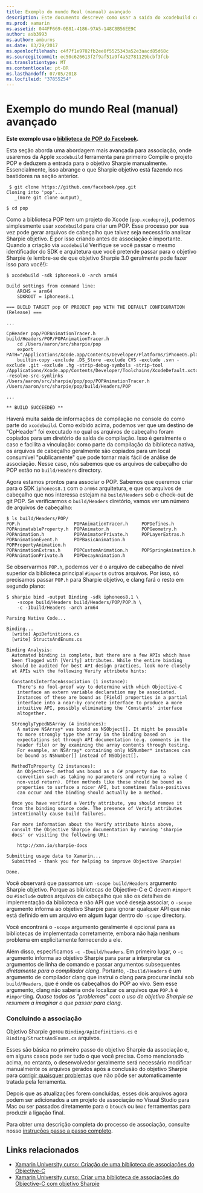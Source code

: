 ```yaml
---
title: Exemplo do mundo Real (manual) avançado
description: Este documento descreve como usar a saída do xcodebuild como entrada para o objetivo Sharpie, que fornece informações sobre o que o objetivo Sharpie faz nos bastidores.
ms.prod: xamarin
ms.assetid: 044FF669-0B81-4186-97A5-148C8B56EE9C
author: asb3993
ms.author: amburns
ms.date: 03/29/2017
ms.openlocfilehash: c4f7f1e9702fb2ee0f5525343a52e3aacd85d68c
ms.sourcegitcommit: ec50c626613f2f9af51a9f4a52781129bcbf3fcb
ms.translationtype: MT
ms.contentlocale: pt-BR
ms.lasthandoff: 07/05/2018
ms.locfileid: "37855254"
---
```

# <a name="advanced-manual-real-world-example"></a>Exemplo do mundo Real (manual) avançado

**Este exemplo usa o [biblioteca de POP do Facebook](https://github.com/facebook/pop).**

Esta seção aborda uma abordagem mais avançada para associação, onde usaremos da Apple `xcodebuild` ferramenta para primeiro Compile o projeto POP e deduzem a entrada para o objetivo Sharpie manualmente. Essencialmente, isso abrange o que Sharpie objetivo está fazendo nos bastidores na seção anterior.

```
 $ git clone https://github.com/facebook/pop.git
Cloning into 'pop'...
   _(more git clone output)_

$ cd pop
```

Como a biblioteca POP tem um projeto do Xcode (`pop.xcodeproj`), podemos simplesmente usar `xcodebuild` para criar um POP. Esse processo por sua vez pode gerar arquivos de cabeçalho que talvez seja necessário analisar Sharpie objetivo. É por isso criando antes de associação é importante. Quando a criação via `xcodebuild` Verifique se você passar o mesmo identificador do SDK e arquitetura que você pretende passar para o objetivo Sharpie (e lembre-se de que objetivo Sharpie 3.0 geralmente pode fazer isso para você!):

```
$ xcodebuild -sdk iphoneos9.0 -arch arm64

Build settings from command line:
    ARCHS = arm64
    SDKROOT = iphoneos8.1
 
=== BUILD TARGET pop OF PROJECT pop WITH THE DEFAULT CONFIGURATION (Release) ===
 
...
 
CpHeader pop/POPAnimationTracer.h build/Headers/POP/POPAnimationTracer.h
    cd /Users/aaron/src/sharpie/pop
    export PATH="/Applications/Xcode.app/Contents/Developer/Platforms/iPhoneOS.platform/Developer/usr/bin:/Applications/Xcode.app/Contents/Developer/usr/bin:/Users/aaron/bin::/usr/local/bin:/usr/bin:/bin:/usr/sbin:/sbin:/opt/X11/bin:/usr/local/git/bin:/Users/aaron/.rvm/bin"
    builtin-copy -exclude .DS_Store -exclude CVS -exclude .svn -exclude .git -exclude .hg -strip-debug-symbols -strip-tool /Applications/Xcode.app/Contents/Developer/Toolchains/XcodeDefault.xctoolchain/usr/bin/strip -resolve-src-symlinks /Users/aaron/src/sharpie/pop/pop/POPAnimationTracer.h /Users/aaron/src/sharpie/pop/build/Headers/POP
 
...
 
** BUILD SUCCEEDED **
```

Haverá muita saída de informações de compilação no console do como parte do `xcodebuild`. Como exibido acima, podemos ver que um destino de "CpHeader" foi executado no qual os arquivos de cabeçalho foram copiados para um diretório de saída de compilação. Isso é geralmente o caso e facilita a vinculação: como parte da compilação da biblioteca nativa, os arquivos de cabeçalho geralmente são copiados para um local consumível "publicamente" que pode tornar mais fácil de análise de associação. Nesse caso, nós sabemos que os arquivos de cabeçalho do POP estão no `build/Headers` directory.

Agora estamos prontos para associar o POP. Sabemos que queremos criar para o SDK `iphoneos8.1` com o `arm64` arquitetura, e que os arquivos de cabeçalho que nos interessa estejam na `build/Headers` sob o check-out de git POP. Se verificarmos o `build/Headers` diretório, vamos ver um número de arquivos de cabeçalho:

```
$ ls build/Headers/POP/
POP.h                    POPAnimationTracer.h     POPDefines.h
POPAnimatableProperty.h  POPAnimator.h            POPGeometry.h
POPAnimation.h           POPAnimatorPrivate.h     POPLayerExtras.h
POPAnimationEvent.h      POPBasicAnimation.h      POPPropertyAnimation.h
POPAnimationExtras.h     POPCustomAnimation.h     POPSpringAnimation.h
POPAnimationPrivate.h    POPDecayAnimation.h
```

Se observarmos `POP.h`, podemos ver é o arquivo de cabeçalho de nível superior da biblioteca principal `#import`s outros arquivos. Por isso, só precisamos passar `POP.h` para Sharpie objetivo, e clang fará o resto em segundo plano:

```
$ sharpie bind -output Binding -sdk iphoneos8.1 \
    -scope build/Headers build/Headers/POP/POP.h \
    -c -Ibuild/Headers -arch arm64

Parsing Native Code...

Binding...
  [write] ApiDefinitions.cs
  [write] StructsAndEnums.cs

Binding Analysis:
  Automated binding is complete, but there are a few APIs which have
  been flagged with [Verify] attributes. While the entire binding
  should be audited for best API design practices, look more closely
  at APIs with the following Verify attribute hints:

  ConstantsInterfaceAssociation (1 instance):
    There's no fool-proof way to determine with which Objective-C
    interface an extern variable declaration may be associated.
    Instances of these are bound as [Field] properties in a partial
    interface into a near-by concrete interface to produce a more
    intuitive API, possibly eliminating the 'Constants' interface
    altogether.

  StronglyTypedNSArray (4 instances):
    A native NSArray* was bound as NSObject[]. It might be possible
    to more strongly type the array in the binding based on
    expectations set through API documentation (e.g. comments in the
    header file) or by examining the array contents through testing.
    For example, an NSArray* containing only NSNumber* instances can
    be bound as NSNumber[] instead of NSObject[].

  MethodToProperty (2 instances):
    An Objective-C method was bound as a C# property due to
    convention such as taking no parameters and returning a value (
    non-void return). Often methods like these should be bound as
    properties to surface a nicer API, but sometimes false-positives
    can occur and the binding should actually be a method.

  Once you have verified a Verify attribute, you should remove it
  from the binding source code. The presence of Verify attributes
  intentionally cause build failures.

  For more information about the Verify attribute hints above,
  consult the Objective Sharpie documentation by running 'sharpie
  docs' or visiting the following URL:

    http://xmn.io/sharpie-docs

Submitting usage data to Xamarin...
  Submitted - thank you for helping to improve Objective Sharpie!

Done.
```

Você observará que passamos um `-scope build/Headers` argumento Sharpie objetivo. Porque as bibliotecas de Objective-C e C devem `#import` ou `#include` outros arquivos de cabeçalho que são os detalhes de implementação da biblioteca e não API que você deseja associar, o `-scope` argumento informa ao objetivo Sharpie para ignorar qualquer API que não está definido em um arquivo em algum lugar dentro do `-scope` directory.

Você encontrará o `-scope` argumento geralmente é opcional para as bibliotecas de implementada corretamente, embora não haja nenhum problema em explicitamente fornecendo a ele.

Além disso, especificamos `-c -Ibuild/headers`. Em primeiro lugar, o `-c` argumento informa ao objetivo Sharpie para parar a interpretar os argumentos de linha de comando e passar argumentos subsequentes _diretamente para o compilador clang_. Portanto, `-Ibuild/Headers` é um argumento de compilador clang que instrui o clang para procurar inclui sob `build/Headers`, que é onde os cabeçalhos do POP ao vivo. Sem esse argumento, clang não saberia onde localizar os arquivos que `POP.h` é `#import`ing. _Quase todos os "problemas" com o uso de objetivo Sharpie se resumem a imaginar o que passar para clang_.

### <a name="completing-the-binding"></a>Concluindo a associação

Objetivo Sharpie gerou `Binding/ApiDefinitions.cs` e `Binding/StructsAndEnums.cs` arquivos.

Esses são básica no primeiro passo do objetivo Sharpie da associação e, em alguns casos pode ser tudo o que você precisa. Como mencionado acima, no entanto, o desenvolvedor geralmente será necessário modificar manualmente os arquivos gerados após a conclusão do objetivo Sharpie para [corrigir quaisquer problemas](~/cross-platform/macios/binding/objective-sharpie/platform/apidefinitions-structsandenums.md) que não pôde ser automaticamente tratada pela ferramenta.

Depois que as atualizações forem concluídas, esses dois arquivos agora podem ser adicionados a um projeto de associação no Visual Studio para Mac ou ser passados diretamente para o `btouch` ou `bmac` ferramentas para produzir a ligação final.

Para obter uma descrição completa do processo de associação, consulte nosso [instruções passo a passo completo](~/ios/platform/binding-objective-c/walkthrough.md).

## <a name="related-links"></a>Links relacionados

- [Xamarin University curso: Criação de uma biblioteca de associações do Objective-C](https://university.xamarin.com/classes/track/all#building-an-objective-c-bindings-library)
- [Xamarin University curso: Criar uma biblioteca de associações do Objective-C com objetivo Sharpie](https://university.xamarin.com/classes/track/all#build-an-objective-c-bindings-library-with-objective-sharpie)